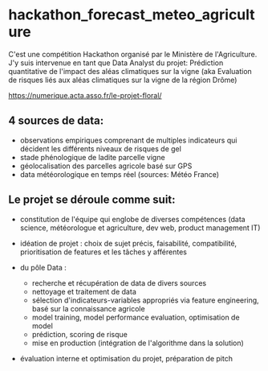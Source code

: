 # hackathon_forecast_meteo_agriculture
C'est une compétition Hackathon organisé par le Ministère de l'Agriculture. J'y suis intervenue en tant que Data Analyst du projet: Prédiction quantitative de l'impact des aléas climatiques sur la vigne (aka Evaluation de risques liés aux aléas climatiques sur la vigne de la région Drôme) 

https://numerique.acta.asso.fr/le-projet-floral/

## 4 sources de data: 
- observations empiriques comprenant de multiples indicateurs qui décident les différents niveaux de risques de gel 
- stade phénologique de ladite parcelle vigne 
- géolocalisation des parcelles agricole basé sur GPS  
- data météorologique en temps réel (sources: Météo France)

## Le projet se déroule comme suit: 
- constitution de l'équipe qui englobe de diverses compétences (data science, météorologue et agriculture, dev web, product management IT)  
- idéation de projet : choix de sujet précis, faisabilité, compatibilité, prioritisation de features et les tâches y afférentes
- du pôle Data : 
  - recherche et récupération de data de divers sources 
  - nettoyage et traitement de data 
  - sélection d'indicateurs-variables appropriés via feature engineering, basé sur la connaissance agricole 
  - model training, model performance evaluation, optimisation de model 
  - prédiction, scoring de risque  
  - mise en production (intégration de l'algorithme dans la solution)

- évaluation interne et optimisation du projet, préparation de pitch 

